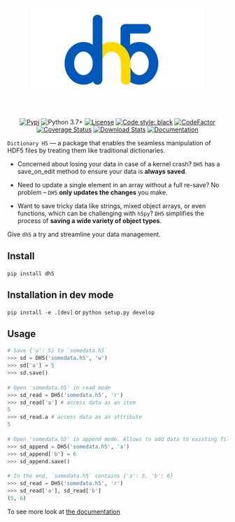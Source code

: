 <h1 align="center">
<img src="docs/images/dh5-logo.png" width="400">
</h1><br>

<div align="center">

[![Pypi](https://img.shields.io/pypi/v/dh5.svg)](https://pypi.org/project/dh5/)
![Python 3.7+](https://img.shields.io/badge/python-3.7%2B-blue)
[![License](https://img.shields.io/badge/license-MIT-green)](./LICENSE)
[![Code style: black](https://img.shields.io/badge/code%20style-black-000000.svg)](https://github.com/psf/black)
[![CodeFactor](https://www.codefactor.io/repository/github/kyrylo-gr/dh5/badge/main)](https://www.codefactor.io/repository/github/kyrylo-gr/dh5/overview/main)
[![Coverage Status](https://coveralls.io/repos/github/kyrylo-gr/dh5/badge.svg?branch=main)](https://coveralls.io/github/kyrylo-gr/dh5?branch=main)
[![Download Stats](https://img.shields.io/pypi/dm/dh5)](https://pypistats.org/packages/dh5)
[![Documentation](https://img.shields.io/badge/docs-blue)](https://kyrylo-gr.github.io/dh5/)

</div>

`Dictionary H5` — a package that enables the seamless manipulation of HDF5 files by treating them like traditional dictionaries.

- Concerned about losing your data in case of a kernel crash?
  `DH5` has a save_on_edit method to ensure your data is **always saved**.

- Need to update a single element in an array without a full re-save?
  No problem – `DH5` **only updates the changes** you make.

- Want to save tricky data like strings, mixed object arrays, or even functions, which can be challenging with `h5py`?
  `DH5` simplifies the process of **saving a wide variety of object types**.

Give `dh5` a try and streamline your data management.

## Install

`pip install dh5`

## Installation in dev mode

`pip install -e .[dev]` or `python setup.py develop`

## Usage

```python
# Save {'a': 5} to `somedata.h5`
>>> sd = DH5('somedata.h5', 'w')
>>> sd['a'] = 5
>>> sd.save()

# Open 'somedata.h5' in read mode
>>> sd_read = DH5('somedata.h5', 'r')
>>> sd_read['a'] # access data as an item
5
>>> sd_read.a # access data as an attribute
5

# Open 'somedata.h5' in append mode. Allows to add data to existing file.
>>> sd_append = DH5('somedata.h5', 'a')
>>> sd_append['b'] = 6
>>> sd_append.save()

# In the end, `samedata.h5` contains {'a': 5, 'b': 6}
>>> sd_read = DH5('somedata.h5', 'r')
>>> sd_read['a'], sd_read['b']
(5, 6)
```

To see more look at [the documentation](https://kyrylo-gr.github.io/dh5/)
